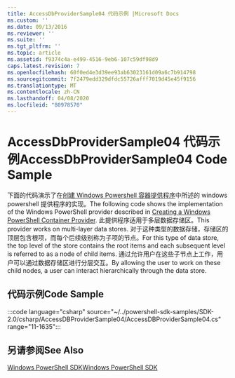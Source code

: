 ```yaml
---
title: AccessDbProviderSample04 代码示例 |Microsoft Docs
ms.custom: ''
ms.date: 09/13/2016
ms.reviewer: ''
ms.suite: ''
ms.tgt_pltfrm: ''
ms.topic: article
ms.assetid: f9374c4a-e499-4516-9eb6-107c59df98d9
caps.latest.revision: 7
ms.openlocfilehash: 60f0ed4e3d39ee93ab63023161d09a6c7b914798
ms.sourcegitcommit: 7f2479edd329dfdc55726afff7019d45e45f9156
ms.translationtype: MT
ms.contentlocale: zh-CN
ms.lasthandoff: 04/08/2020
ms.locfileid: "80978570"
---
```

# <a name="accessdbprovidersample04-code-sample"></a><span data-ttu-id="f6137-102">AccessDbProviderSample04 代码示例</span><span class="sxs-lookup"><span data-stu-id="f6137-102">AccessDbProviderSample04 Code Sample</span></span>

<span data-ttu-id="f6137-103">下面的代码演示了在[创建 Windows Powershell 容器提供程序](./creating-a-windows-powershell-container-provider.md)中所述的 windows powershell 提供程序的实现。</span><span class="sxs-lookup"><span data-stu-id="f6137-103">The following code shows the implementation of the Windows PowerShell provider described in [Creating a Windows PowerShell Container Provider](./creating-a-windows-powershell-container-provider.md).</span></span>
<span data-ttu-id="f6137-104">此提供程序适用于多层数据存储区。</span><span class="sxs-lookup"><span data-stu-id="f6137-104">This provider works on multi-layer data stores.</span></span> <span data-ttu-id="f6137-105">对于这种类型的数据存储，存储区的顶层包含根项，而每个后续级别称为子项的节点。</span><span class="sxs-lookup"><span data-stu-id="f6137-105">For this type of data store, the top level of the store contains the root items and each subsequent level is referred to as a node of child items.</span></span> <span data-ttu-id="f6137-106">通过允许用户在这些子节点上工作，用户可以通过数据存储区进行分层交互。</span><span class="sxs-lookup"><span data-stu-id="f6137-106">By allowing the user to work on these child nodes, a user can interact hierarchically through the data store.</span></span>

## <a name="code-sample"></a><span data-ttu-id="f6137-107">代码示例</span><span class="sxs-lookup"><span data-stu-id="f6137-107">Code Sample</span></span>

:::code language="csharp" source="~/../powershell-sdk-samples/SDK-2.0/csharp/AccessDBProviderSample04/AccessDBProviderSample04.cs" range="11-1635":::

## <a name="see-also"></a><span data-ttu-id="f6137-108">另请参阅</span><span class="sxs-lookup"><span data-stu-id="f6137-108">See Also</span></span>

[<span data-ttu-id="f6137-109">Windows PowerShell SDK</span><span class="sxs-lookup"><span data-stu-id="f6137-109">Windows PowerShell SDK</span></span>](../windows-powershell-reference.md)
